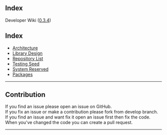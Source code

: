 Index
------------
Developer Wiki ([0.3.4](Documents/history.md))

## Index

* [Architecture](/architecture.md)
* [Library Design](/library-design.md)
* [Repository List](/repository-list.md)
* [Testing Seed](/testing-seeds.md)
* [System Reserved](/system-reserved.md)
* [Packages](/packages.md)

---

## Contribution

If you find an issue please open an issue on GitHub.  
If you fix an issue or make a contribution please fork from develop branch.  
If you find an issue and want fix it open an issue first then fix the code.  
When you've changed the code you can create a pull request.

---



